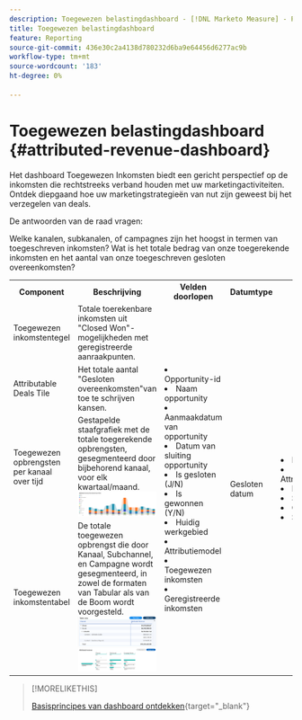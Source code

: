 ```yaml
---
description: Toegewezen belastingdashboard - [!DNL Marketo Measure] - Product
title: Toegewezen belastingdashboard
feature: Reporting
source-git-commit: 436e30c2a4138d780232d6ba9e64456d6277ac9b
workflow-type: tm+mt
source-wordcount: '183'
ht-degree: 0%

---
```


# Toegewezen belastingdashboard {#attributed-revenue-dashboard}

Het dashboard Toegewezen Inkomsten biedt een gericht perspectief op de inkomsten die rechtstreeks verband houden met uw marketingactiviteiten. Ontdek diepgaand hoe uw marketingstrategieën van nut zijn geweest bij het verzegelen van deals.

De antwoorden van de raad vragen:

Welke kanalen, subkanalen, of campagnes zijn het hoogst in termen van toegeschreven inkomsten?
Wat is het totale bedrag van onze toegerekende inkomsten en het aantal van onze toegeschreven gesloten overeenkomsten?

<table style="table-layout:auto"> 
<tbody>
  <tr> 
   <th>Component</th> 
   <th>Beschrijving</th>
   <th>Velden doorlopen</th>
   <th>Datumtype</th>
   <th>Filters</th>
  </tr>
  <tr>
    <td>Toegewezen inkomstentegel</td>
    <td>Totale toerekenbare inkomsten uit "Closed Won"-mogelijkheden met geregistreerde aanraakpunten.</td>
    <td rowspan="6"><li>Opportunity-id</li>
<li>Naam opportunity</li>
<li>Aanmaakdatum van opportunity</li>
<li>Datum van sluiting opportunity</li>
<li>Is gesloten (J/N)</li>
<li>Is gewonnen (Y/N)</li>
<li>Huidig werkgebied</li>
<li>Attributiemodel</li>
<li>Toegewezen inkomsten</li>
<li>Geregistreerde inkomsten</li></td>
    <td rowspan="6">Gesloten datum</td>
    <td rowspan="6"><li>Datum</li>
<li>Attributiemodel</li>
<li>Kanaal</li>
<li>Subkanaal</li>
<li>Campagne</li>
<li>Segmenten</li></td>
  </tr>
  <tr>
    <td>Attributable Deals Tile</td>
    <td>Het totale aantal "Gesloten overeenkomsten"van toe te schrijven kansen.</td>
  </tr>
  <tr>
    <td>Toegewezen opbrengsten per kanaal over tijd</td>
    <td>Gestapelde staafgrafiek met de totale toegerekende opbrengsten, gesegmenteerd door bijbehorend kanaal, voor elk kwartaal/maand.
    <br/><img src="assets/attributed-revenue-dashboard-1.png" width="600"></td>
  </tr>
  <tr>
    <td>Toegewezen inkomstentabel</td>
    <td>De totale toegewezen opbrengst die door Kanaal, Subchannel, en Campagne wordt gesegmenteerd, in zowel de formaten van Tabular als van de Boom wordt voorgesteld.
    <br/><img src="assets/attributed-revenue-dashboard-2.png" width="600">
    <br/><img src="assets/attributed-revenue-dashboard-3.png" width="600"></td>
  </tr>
  </tr>
</tbody>
</table>

>[!MORELIKETHIS]
>
>[Basisprincipes van dashboard ontdekken](/help/marketo-measure-discover-ui/dashboards/discover-dashboard-basics.md){target="_blank"}
